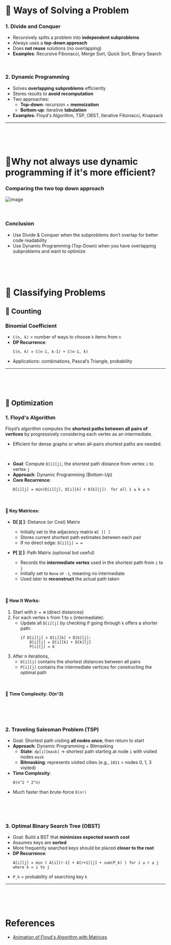 # 🔹 Ways of Solving a Problem

### 1. Divide and Conquer

- Recursively splits a problem into **independent subproblems**
- Always uses a **top-down approach**
- Does **not reuse** solutions (no overlapping)
- **Examples**: Recursive Fibonacci, Merge Sort, Quick Sort, Binary Search
</br>



### 2. Dynamic Programming
- Solves **overlapping subproblems** efficiently
- Stores results to **avoid recomputation**
- Two approaches:
  - **Top-down**: recursion + **memoization**
  - **Bottom-up**: iterative **tabulation**
- **Examples**: Floyd's Algorithm, TSP, OBST, Iterative Fibonacci, Knapsack

---
</br></br></br>


# 🤔Why not always use dynamic programming if it's more efficient?
### Comparing the two top down approach
![image](https://github.com/user-attachments/assets/01dd0943-c487-4a78-8d81-48c617054975)
</br></br></br>

### Conclusion 
- Use Divide & Conquer when the subproblems don’t overlap for better code readability
- Use Dynamic Programming (Top-Down) when you have overlapping subproblems and want to optimize

</br></br></br>



# 🔹 Classifying Problems

## 📘 Counting

### Binomial Coefficient
- `C(n, k)` = number of ways to choose `k` items from `n`
- **DP Recurrence**:
  ```
  C(n, k) = C(n-1, k-1) + C(n-1, k)
  ```
- Applications: combinations, Pascal’s Triangle, probability

---
</br></br></br>




## 🧮 Optimization

### 1. Floyd's Algorithm

Floyd’s algorithm computes the **shortest paths between all pairs of vertices** by progressively considering each vertex as an intermediate.
* Efficient for dense graphs or when all-pairs shortest paths are needed.

</br>

- **Goal**: Compute `D[i][j]`, the shortest path distance from vertex `i` to vertex `j`
- **Approach**: Dynamic Programming (Bottom-Up)
- **Core Recurrence**:
  ```
  D[i][j] = min(D[i][j], D[i][k] + D[k][j])  for all 1 ≤ k ≤ n
  ```

</br>

#### 🔹 Key Matrices:

- **D[ ][ ]**: Distance (or Cost) Matrix  
  - Initially set to the adjacency matrix `W[ ][ ]`
  - Stores current shortest path estimates between each pair
  - If no direct edge: `D[i][j] = ∞`

- **P[ ][ ]**: Path Matrix (optional but useful)  
  - Records the **intermediate vertex** used in the shortest path from `i` to `j`
  - Initially set to `None` or `-1`, meaning no intermediate
  - Used later to **reconstruct** the actual path taken

</br>

#### 🔹 How It Works:

1. Start with `D = W` (direct distances)
2. For each vertex `k` from 1 to `n` (intermediate):
   - Update all `D[i][j]` by checking if going through `k` offers a shorter path:
     ```
     if D[i][j] > D[i][k] + D[k][j]:
         D[i][j] = D[i][k] + D[k][j]
         P[i][j] = k
     ```
3. After n iterations,
    - `D[i][j]` contains the shortest distances between all pairs
    - `P[i][j]` contains the intermediate vertices for constructing the optimal path

</br>

#### 🔹 Time Complexity: O(n^3)


</br>
</br>
</br>


### 2. Traveling Salesman Problem (TSP)
- Goal: Shortest path visiting **all nodes once**, then return to start
- **Approach**: Dynamic Programming + Bitmasking
  - **State**: `dp[i][mask]` → shortest path starting at node `i` with visited nodes `mask`
  - **Bitmasking**: represents visited cities (e.g., `1011` = nodes 0, 1, 3 visited)
- **Time Complexity**:
  ```
  O(n^2 * 2^n)
  ```
- Much faster than brute-force `O(n!)`

</br></br>
</br>




### 3. Optimal Binary Search Tree (OBST)
- Goal: Build a BST that **minimizes expected search cost**
- Assumes keys are **sorted**
- More frequently searched keys should be placed **closer to the root**
- **DP Recurrence**:
  ```
  A[i][j] = min ( A[i][r-1] + A[r+1][j] + sum(P_k) ) for i ≤ r ≤ j
  where k = i to j
  ```
- `P_k` = probability of searching key `k`

---


</br>
</br>
</br>


# References 
- [Animation of Floyd's Algorithm with Matrices](https://www.youtube.com/watch?v=sLg6Leb-xt0&t=73s)

